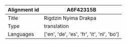 |Alignment id | A6F42315B
| --- | --- 
|Title | Rigdzin Nyima Drakpa 
|Type | translation
|Languages | ['en', 'de', 'es', 'fr', 'it', 'nl', 'bo']
